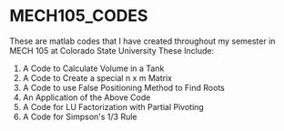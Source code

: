 # MECH105_CODES
These are matlab codes that I have created throughout my semester in MECH 105 at Colorado State University
These Include:
1. A Code to Calculate Volume in a Tank 
2. A Code to Create a special n x m Matrix 
3. A Code to use False Positioning Method to Find Roots
4. An Application of the Above Code 
5. A Code for LU Factorization with Partial Pivoting
6. A Code for Simpson's 1/3 Rule
